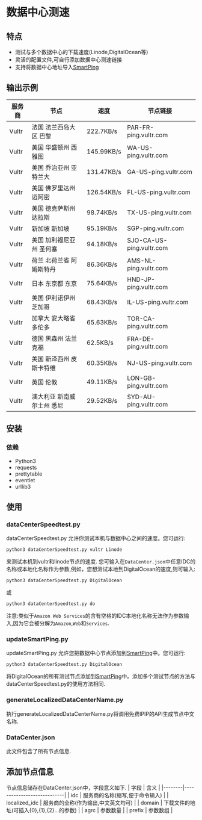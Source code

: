 
# 数据中心测速
## 特点
+ 测试与多个数据中心的下载速度(Linode,DigitalOcean等)
+ 灵活的配置文件,可自行添加数据中心测速链接
+ 支持将数据中心地址导入[SmartPing](https://github.com/smartping/smartping)

## 输出示例

| 服务商 |            节点            |    速度    |         节点链接         |
|--------|----------------------------|------------|--------------------------|
| Vultr  |   法国 法兰西岛大区 巴黎   | 222.7KB/s  |  PAR-FR-ping.vultr.com   |
| Vultr  |    美国 华盛顿州 西雅图    | 145.99KB/s |   WA-US-ping.vultr.com   |
| Vultr  |   美国 乔治亚州 亚特兰大   | 131.47KB/s |   GA-US-ping.vultr.com   |
| Vultr  |   美国 佛罗里达州 迈阿密   | 126.54KB/s |   FL-US-ping.vultr.com   |
| Vultr  |   美国 德克萨斯州 达拉斯   | 98.74KB/s  |   TX-US-ping.vultr.com   |
| Vultr  |       新加坡 新加坡        | 95.19KB/s  |    SGP-ping.vultr.com    |
| Vultr  |  美国 加利福尼亚州 圣何塞  | 94.18KB/s  | SJO-CA-US-ping.vultr.com |
| Vultr  |  荷兰 北荷兰省 阿姆斯特丹  | 86.36KB/s  |  AMS-NL-ping.vultr.com   |
| Vultr  |      日本 东京都 东京      | 75.64KB/s  |  HND-JP-ping.vultr.com   |
| Vultr  |   美国 伊利诺伊州 芝加哥   | 68.43KB/s  |   IL-US-ping.vultr.com   |
| Vultr  |   加拿大 安大略省 多伦多   | 65.63KB/s  |  TOR-CA-ping.vultr.com   |
| Vultr  |    德国 黑森州 法兰克福    |  62.5KB/s  |  FRA-DE-ping.vultr.com   |
| Vultr  |  美国 新泽西州 皮斯卡特维  | 60.35KB/s  |   NJ-US-ping.vultr.com   |
| Vultr  |         英国 伦敦          | 49.11KB/s  |  LON-GB-ping.vultr.com   |
| Vultr  | 澳大利亚 新南威尔士州 悉尼 | 29.52KB/s  |  SYD-AU-ping.vultr.com   |

## 安装
### 依赖
+ Python3
+ requests
+ prettytable
+ eventlet
+ urllib3
## 使用
### dataCenterSpeedtest.py
dataCenterSpeedtest.py 允许你测试本机与数据中心之间的速度。您可运行:
```
python3 dataCenterSpeedtest.py vultr Linode
```
来测试本机到vultr和linode节点的速度.
您可输入在`DataCenter.json`中任意IDC的名称或本地化名称作为参数,例如，您想测试本地到DigitalOcean的速度,则可输入:
```
python3 dataCenterSpeedtest.py DigitalOcean
```
或
```
python3 dataCenterSpeedtest.py do
```
注意:类似于`Amazon Web Services`的含有空格的IDC本地化名称无法作为参数输入,因为它会被分解为`Amazon`,`Web`和`Services`.
### updateSmartPing.py
updateSmartPing.py 允许您把数据中心节点添加到[SmartPing](https://github.com/smartping/smartping)中。您可运行:
```
python3 dataCenterSpeedtest.py DigitalOcean
```
将DigitalOcean的所有测试节点添加到[SmartPing](https://github.com/smartping/smartping)中。添加多个测试节点的方法与dataCenterSpeedtest.py的使用方法相同.
### generateLocalizedDataCenterName.py
执行generateLocalizedDataCenterName.py将调用免费IPIP的API生成节点中文名称.
### DataCenter.json
此文件包含了所有节点信息.

## 添加节点信息
节点信息储存在DataCenter.json中，字段意义如下.
| 字段  | 含义  |
|--------|----------------------------|
| idc | 服务商的名称(缩写,便于命令输入)  |
|  localized_idc | 服务商的全称(作为输出,中文英文均可)   |
| domain  |  下载文件的地址(可插入{0},{1},{2}...的参数)  |
| agrc  |  参数数量 |
|  prefix |  参数数组 |
